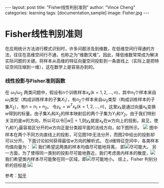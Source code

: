 ﻿<head>
    <script src="https://cdn.mathjax.org/mathjax/latest/MathJax.js?config=TeX-AMS-MML_HTMLorMML" type="text/javascript"></script>
    <script type="text/x-mathjax-config">
        MathJax.Hub.Config({
            tex2jax: {
            skipTags: ['script', 'noscript', 'style', 'textarea', 'pre'],
            inlineMath: [['$','$']]
            }
        });
    </script>
</head>
---
layout: post
title: "Fisher线性判别准则"
author: "Vince Cheng"
categories: learning
tags: [documentation,sample]
image: Fisher.jpg
---

# Fisher线性判别准则

在应用统计方法进行模式识别时，许多问题涉及到维数，在低维空间行得通的方法，往往在高维空间行不通，也称之为“维数灾难”。因此，降低维数常常成为解决实际问题的关键。将样本从高维的特征向量空间投影到一条直线上（实际上是把特征空间压缩到一维），这在数学上是容易办到的。

### 线性投影与Fisher准则函数
在 $\omega _{1}/\omega _{2}$ 两类问题中，假设有$n$个训练样本$x_{k}( k=1,2,\ldots ,n)$，其中$n_{1}$个样本来自$\omega _{1}$类型（构成训练样本的子集$X_{1}$），有$n_{2}$个样本来自$\omega _{2}$类型（构成训练样本的子集$X_{2}$），有$n=n_{1}+n_{2}$。
令$y_{k}=w^{T}x_{k}( k= 1,2,\ldots ,n)$，这里$y_{k}$是通过向量$x_{k}$变换$w$得到的标量。由子集$X_{1}$和$X_{2}$的样本映射后的两个子集为$Y_{1}$和$Y_{2}$。由于我们特别关注的是$w$的方向，所以可以令$\left| \left| w\right| \right|=1$,则$y_{k}$就是$x_{k}$在$w$方向上的投影。易见，使$Y_{1}$和$Y_{2}$最容易区分开的$w$方向正是分类超平面的法线方向，如下图所示。
![](https://timgsa.baidu.com/timg?image&quality=80&size=b9999_10000&sec=1575567885426&di=0e9d806621cc2c622faddabc7e17dc09&imgtype=jpg&src=http%3A%2F%2Fimg2.imgtn.bdimg.com%2Fit%2Fu%3D2465420202%2C714058965%26fm%3D214%26gp%3D0.jpg)
图中样本在两个不同方向直线上的投影，可见图1中无法分开，而图2中给出的投影却可以分开。
下面讨论如何获得最佳$w$方向的解析式。
在d维特征空间中，各类样本均值向量为：
![](https://www.zhihu.com/equation?tex=%5Ctilde%7Bm_i%7D+%3D+%5Cfrac%7B1%7D%7Bn_i%7D%5Csum_%7By+%5Cin+D_i%7D+%7By%7D++%5C%5C)
我们希望这两类的样本均值尽可能地背离， 即![](https://www.zhihu.com/equation?tex=%5Ctilde%7BS_B%7D+%3D+%7C%5Ctilde%7Bm_1%7D+-+%5Ctilde%7Bm_2%7D%7C+%5E2)尽可能大。
另一方面，为了使得同一类别的投影尽可能地靠近，我们考虑类内样本的散度，![](https://www.zhihu.com/equation?tex=%5Ctilde%7Bs_i%5E2%7D+%3D+%5Csum_%7By+%5Cin+D_i%7D+%28y+-+%5Ctilde%7Bm_i%7D%29%5E2++%5C%5C)我们希望类内样本尽可能聚在同一区域，即![](https://www.zhihu.com/equation?tex=%5Ctilde%7BS_%7Bin%7D%7D+%3D+%5Ctilde%7Bs_%7B1%7D%5E2%7D++%2B+%5Ctilde%7Bs_%7B2%7D%5E2%7D+)尽可能地小。
综上，Fisher 判别分析的目标是:![](https://www.zhihu.com/equation?tex=%5Cmax_%7Bw%7D+J%28w%29+%3D+%5Cfrac%7B%7C%5Ctilde%7Bm_1%7D++-+%5Ctilde%7Bm_2%7D%7C%5E2%7D%7B%5Ctilde%7Bs_1%5E2%7D+%2B+%5Ctilde%7Bs_1%5E2%7D+%7D+%5C%5C)

参考：[知乎](https://zhuanlan.zhihu.com/p/61498028)

---







